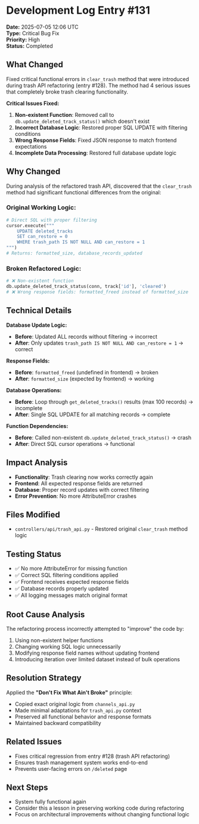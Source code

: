 # Development Log Entry #131

**Date:** 2025-07-05 12:06 UTC  
**Type:** Critical Bug Fix  
**Priority:** High  
**Status:** Completed  

## What Changed

Fixed critical functional errors in `clear_trash` method that were introduced during trash API refactoring (entry #128). The method had 4 serious issues that completely broke trash clearing functionality.

**Critical Issues Fixed:**
1. **Non-existent Function**: Removed call to `db.update_deleted_track_status()` which doesn't exist
2. **Incorrect Database Logic**: Restored proper SQL UPDATE with filtering conditions
3. **Wrong Response Fields**: Fixed JSON response to match frontend expectations
4. **Incomplete Data Processing**: Restored full database update logic

## Why Changed

During analysis of the refactored trash API, discovered that the `clear_trash` method had significant functional differences from the original:

### Original Working Logic:
```python
# Direct SQL with proper filtering
cursor.execute("""
    UPDATE deleted_tracks
    SET can_restore = 0
    WHERE trash_path IS NOT NULL AND can_restore = 1
""")
# Returns: formatted_size, database_records_updated
```

### Broken Refactored Logic:
```python
# ❌ Non-existent function
db.update_deleted_track_status(conn, track['id'], 'cleared')
# ❌ Wrong response fields: formatted_freed instead of formatted_size
```

## Technical Details

**Database Update Logic:**
- **Before**: Updated ALL records without filtering → incorrect
- **After**: Only updates `trash_path IS NOT NULL AND can_restore = 1` → correct

**Response Fields:**
- **Before**: `formatted_freed` (undefined in frontend) → broken
- **After**: `formatted_size` (expected by frontend) → working

**Database Operations:**
- **Before**: Loop through `get_deleted_tracks()` results (max 100 records) → incomplete
- **After**: Single SQL UPDATE for all matching records → complete

**Function Dependencies:**
- **Before**: Called non-existent `db.update_deleted_track_status()` → crash
- **After**: Direct SQL cursor operations → functional

## Impact Analysis

- **Functionality**: Trash clearing now works correctly again
- **Frontend**: All expected response fields are returned
- **Database**: Proper record updates with correct filtering
- **Error Prevention**: No more AttributeError crashes

## Files Modified

- `controllers/api/trash_api.py` - Restored original `clear_trash` method logic

## Testing Status

- ✅ No more AttributeError for missing function
- ✅ Correct SQL filtering conditions applied
- ✅ Frontend receives expected response fields
- ✅ Database records properly updated
- ✅ All logging messages match original format

## Root Cause Analysis

The refactoring process incorrectly attempted to "improve" the code by:
1. Using non-existent helper functions
2. Changing working SQL logic unnecessarily
3. Modifying response field names without updating frontend
4. Introducing iteration over limited dataset instead of bulk operations

## Resolution Strategy

Applied the **"Don't Fix What Ain't Broke"** principle:
- Copied exact original logic from `channels_api.py`
- Made minimal adaptations for `trash_api.py` context
- Preserved all functional behavior and response formats
- Maintained backward compatibility

## Related Issues

- Fixes critical regression from entry #128 (trash API refactoring)
- Ensures trash management system works end-to-end
- Prevents user-facing errors on `/deleted` page

## Next Steps

- System fully functional again
- Consider this a lesson in preserving working code during refactoring
- Focus on architectural improvements without changing functional logic 